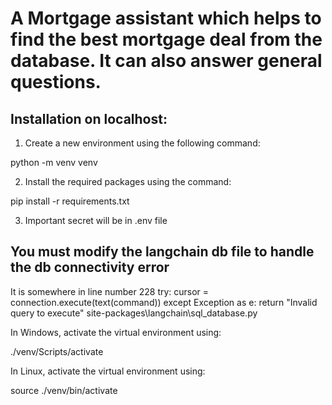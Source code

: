 # A Mortgage assistant which helps to find the best mortgage deal from the database. It can also answer general questions.
 
## Installation on localhost:

1. Create a new environment using the following command:
   
python -m venv venv


2. Install the required packages using the command:

pip install -r requirements.txt

3. Important secret will be in .env file

## You must modify the langchain db file to handle the db connectivity error

It is somewhere in line number 228
try: 
    cursor = connection.execute(text(command))
except Exception as e:
    return "Invalid query to execute"
<PATH OF YOUR VENV DIRECTORY> site-packages\langchain\sql_database.py



In Windows, activate the virtual environment using:

./venv/Scripts/activate


In Linux, activate the virtual environment using:

source ./venv/bin/activate


